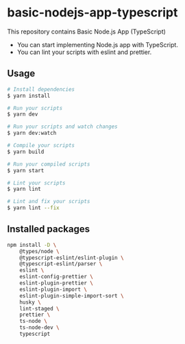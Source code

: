 # basic-nodejs-app-typescript

This repository contains Basic Node.js App (TypeScript)

- You can start implementing Node.js app with TypeScript.
- You can lint your scripts with eslint and prettier.

## Usage

```bash
# Install dependencies
$ yarn install

# Run your scripts
$ yarn dev

# Run your scripts and watch changes
$ yarn dev:watch

# Compile your scripts
$ yarn build

# Run your compiled scripts
$ yarn start

# Lint your scripts
$ yarn lint

# Lint and fix your scripts
$ yarn lint --fix
```

## Installed packages

```bash
npm install -D \
	@types/node \
	@typescript-eslint/eslint-plugin \
	@typescript-eslint/parser \
	eslint \
	eslint-config-prettier \
	eslint-plugin-prettier \
	eslint-plugin-import \
	eslint-plugin-simple-import-sort \
	husky \
	lint-staged \
	prettier \
	ts-node \
	ts-node-dev \
	typescript
```

